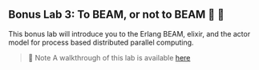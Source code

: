 ## Bonus Lab 3: To BEAM, or not to BEAM 󰓉&nbsp;&nbsp;

This bonus lab will introduce you to the Erlang BEAM, elixir, and the actor model for process
based distributed parallel computing.

> 󱝽 Note
> A walkthrough of this lab is available [here](https://csc1109.readthedocs.io/bonus3)
